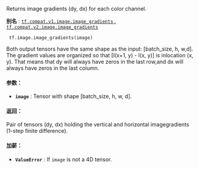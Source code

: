 Returns image gradients (dy, dx) for each color channel.

**别名** : [ `tf.compat.v1.image.image_gradients` ](/api_docs/python/tf/image/image_gradients), [ `tf.compat.v2.image.image_gradients` ](/api_docs/python/tf/image/image_gradients)

```
 tf.image.image_gradients(image) 
```

Both output tensors have the same shape as the input: [batch_size, h, w,d]. The gradient values are organized so that [I(x+1, y) - I(x, y)] is inlocation (x, y). That means that dy will always have zeros in the last row,and dx will always have zeros in the last column.

#### 参数：
- **`image`** : Tensor with shape [batch_size, h, w, d].


#### 返回：
Pair of tensors (dy, dx) holding the vertical and horizontal imagegradients (1-step finite difference).

#### 加薪：
- **`ValueError`** : If  `image`  is not a 4D tensor.

